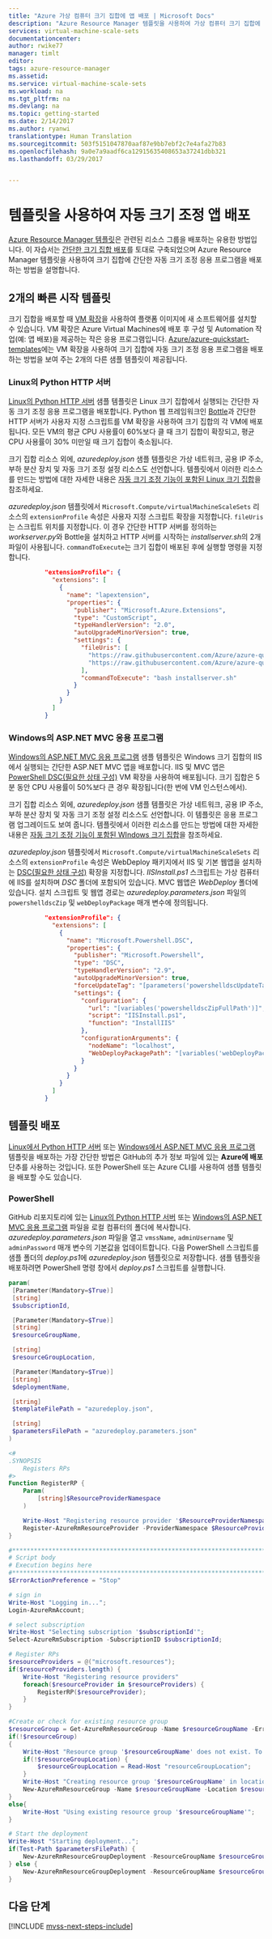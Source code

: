 ```yaml
---
title: "Azure 가상 컴퓨터 크기 집합에 앱 배포 | Microsoft Docs"
description: "Azure Resource Manager 템플릿을 사용하여 가상 컴퓨터 크기 집합에 간단한 자동 크기 조정 응용 프로그램을 배포하는 방법을 알아봅니다."
services: virtual-machine-scale-sets
documentationcenter: 
author: rwike77
manager: timlt
editor: 
tags: azure-resource-manager
ms.assetid: 
ms.service: virtual-machine-scale-sets
ms.workload: na
ms.tgt_pltfrm: na
ms.devlang: na
ms.topic: getting-started
ms.date: 2/14/2017
ms.author: ryanwi
translationtype: Human Translation
ms.sourcegitcommit: 503f5151047870aaf87e9bb7ebf2c7e4afa27b83
ms.openlocfilehash: 9a0e7a9aadf6ca12915635408653a37241dbb321
ms.lasthandoff: 03/29/2017


---
```


# <a name="deploy-an-autoscaling-app-using-a-template"></a>템플릿을 사용하여 자동 크기 조정 앱 배포

[Azure Resource Manager 템플릿](https://docs.microsoft.com/azure/azure-resource-manager/resource-group-overview#template-deployment)은 관련된 리소스 그룹을 배포하는 유용한 방법입니다. 이 자습서는 [간단한 크기 집합 배포](virtual-machine-scale-sets-mvss-start.md)를 토대로 구축되었으며 Azure Resource Manager 템플릿을 사용하여 크기 집합에 간단한 자동 크기 조정 응용 프로그램을 배포하는 방법을 설명합니다.

## <a name="two-quickstart-templates"></a>2개의 빠른 시작 템플릿
크기 집합을 배포할 때 [VM 확장](../virtual-machines/virtual-machines-windows-extensions-features.md)을 사용하여 플랫폼 이미지에 새 소프트웨어를 설치할 수 있습니다. VM 확장은 Azure Virtual Machines에 배포 후 구성 및 Automation 작업(예: 앱 배포)을 제공하는 작은 응용 프로그램입니다. [Azure/azure-quickstart-templates](https://github.com/Azure/azure-quickstart-templates)에는 VM 확장을 사용하여 크기 집합에 자동 크기 조정 응용 프로그램을 배포하는 방법을 보여 주는 2개의 다른 샘플 템플릿이 제공됩니다.

### <a name="python-http-server-on-linux"></a>Linux의 Python HTTP 서버
[Linux의 Python HTTP 서버](https://github.com/Azure/azure-quickstart-templates/tree/master/201-vmss-bottle-autoscale) 샘플 템플릿은 Linux 크기 집합에서 실행되는 간단한 자동 크기 조정 응용 프로그램을 배포합니다.  Python 웹 프레임워크인 [Bottle](http://bottlepy.org/docs/dev/)과 간단한 HTTP 서버가 사용자 지정 스크립트를 VM 확장을 사용하여 크기 집합의 각 VM에 배포됩니다. 모든 VM의 평균 CPU 사용률이 60%보다 클 때 크기 집합이 확장되고, 평균 CPU 사용률이 30% 미만일 때 크기 집합이 축소됩니다.

크기 집합 리소스 외에, *azuredeploy.json* 샘플 템플릿은 가상 네트워크, 공용 IP 주소, 부하 분산 장치 및 자동 크기 조정 설정 리소스도 선언합니다.  템플릿에서 이러한 리소스를 만드는 방법에 대한 자세한 내용은 [자동 크기 조정 기능이 포함된 Linux 크기 집합](virtual-machine-scale-sets-linux-autoscale.md)을 참조하세요.

*azuredeploy.json* 템플릿에서 `Microsoft.Compute/virtualMachineScaleSets` 리소스의 `extensionProfile` 속성은 사용자 지정 스크립트 확장을 지정합니다. `fileUris`는 스크립트 위치를 지정합니다. 이 경우 간단한 HTTP 서버를 정의하는 *workserver.py*와 Bottle을 설치하고 HTTP 서버를 시작하는 *installserver.sh*의 2개 파일이 사용됩니다. `commandToExecute`는 크기 집합이 배포된 후에 실행할 명령을 지정합니다.

```json
          "extensionProfile": {
            "extensions": [
              {
                "name": "lapextension",
                "properties": {
                  "publisher": "Microsoft.Azure.Extensions",
                  "type": "CustomScript",
                  "typeHandlerVersion": "2.0",
                  "autoUpgradeMinorVersion": true,
                  "settings": {
                    "fileUris": [
                      "https://raw.githubusercontent.com/Azure/azure-quickstart-templates/master/201-vmss-bottle-autoscale/installserver.sh",
                      "https://raw.githubusercontent.com/Azure/azure-quickstart-templates/master/201-vmss-bottle-autoscale/workserver.py"
                    ],
                    "commandToExecute": "bash installserver.sh"
                  }
                }
              }
            ]
          }
```

### <a name="aspnet-mvc-application-on-windows"></a>Windows의 ASP.NET MVC 응용 프로그램
[Windows의 ASP.NET MVC 응용 프로그램](https://github.com/Azure/azure-quickstart-templates/tree/master/201-vmss-windows-webapp-dsc-autoscale) 샘플 템플릿은 Windows 크기 집합의 IIS에서 실행되는 간단한 ASP.NET MVC 앱을 배포합니다.  IIS 및 MVC 앱은 [PowerShell DSC(필요한 상태 구성)](virtual-machine-scale-sets-dsc.md) VM 확장을 사용하여 배포됩니다.  크기 집합은 5분 동안 CPU 사용률이 50%보다 큰 경우 확장됩니다(한 번에 VM 인스턴스에서). 

크기 집합 리소스 외에, *azuredeploy.json* 샘플 템플릿은 가상 네트워크, 공용 IP 주소, 부하 분산 장치 및 자동 크기 조정 설정 리소스도 선언합니다. 이 템플릿은 응용 프로그램 업그레이드도 보여 줍니다.  템플릿에서 이러한 리소스를 만드는 방법에 대한 자세한 내용은 [자동 크기 조정 기능이 포함된 WIndows 크기 집합](virtual-machine-scale-sets-windows-autoscale.md)을 참조하세요.

*azuredeploy.json* 템플릿에서 `Microsoft.Compute/virtualMachineScaleSets` 리소스의 `extensionProfile` 속성은 WebDeploy 패키지에서 IIS 및 기본 웹앱을 설치하는 [DSC(필요한 상태 구성)](virtual-machine-scale-sets-dsc.md) 확장을 지정합니다.  *IISInstall.ps1* 스크립트는 가상 컴퓨터에 IIS를 설치하며 *DSC* 폴더에 포함되어 있습니다.  MVC 웹앱은 *WebDeploy* 폴더에 있습니다.  설치 스크립트 및 웹앱 경로는 *azuredeploy.parameters.json* 파일의 `powershelldscZip` 및 `webDeployPackage` 매개 변수에 정의됩니다. 

```json
          "extensionProfile": {
            "extensions": [
              {
                "name": "Microsoft.Powershell.DSC",
                "properties": {
                  "publisher": "Microsoft.Powershell",
                  "type": "DSC",
                  "typeHandlerVersion": "2.9",
                  "autoUpgradeMinorVersion": true,
                  "forceUpdateTag": "[parameters('powershelldscUpdateTagVersion')]",
                  "settings": {
                    "configuration": {
                      "url": "[variables('powershelldscZipFullPath')]",
                      "script": "IISInstall.ps1",
                      "function": "InstallIIS"
                    },
                    "configurationArguments": {
                      "nodeName": "localhost",
                      "WebDeployPackagePath": "[variables('webDeployPackageFullPath')]"
                    }
                  }
                }
              }
            ]
          }
```

## <a name="deploy-the-template"></a>템플릿 배포
[Linux에서 Python HTTP 서버](https://github.com/Azure/azure-quickstart-templates/tree/master/201-vmss-bottle-autoscale) 또는 [Windows에서 ASP.NET MVC 응용 프로그램](https://github.com/Azure/azure-quickstart-templates/tree/master/201-vmss-windows-webapp-dsc-autoscale) 템플릿을 배포하는 가장 간단한 방법은 GitHub의 추가 정보 파일에 있는 **Azure에 배포** 단추를 사용하는 것입니다.  또한 PowerShell 또는 Azure CLI를 사용하여 샘플 템플릿을 배포할 수도 있습니다.

### <a name="powershell"></a>PowerShell
GitHub 리포지토리에 있는 [Linux의 Python HTTP 서버](https://github.com/Azure/azure-quickstart-templates/tree/master/201-vmss-bottle-autoscale) 또는 [Windows의 ASP.NET MVC 응용 프로그램](https://github.com/Azure/azure-quickstart-templates/tree/master/201-vmss-windows-webapp-dsc-autoscale) 파일을 로컬 컴퓨터의 폴더에 복사합니다.  *azuredeploy.parameters.json* 파일을 열고 `vmssName`, `adminUsername` 및 `adminPassword` 매개 변수의 기본값을 업데이트합니다. 다음 PowerShell 스크립트를 샘플 폴더의 *deploy.ps1*에 *azuredeploy.json* 템플릿으로 저장합니다. 샘플 템플릿을 배포하려면 PowerShell 명령 창에서 *deploy.ps1* 스크립트를 실행합니다.

```powershell
param(
 [Parameter(Mandatory=$True)]
 [string]
 $subscriptionId,

 [Parameter(Mandatory=$True)]
 [string]
 $resourceGroupName,

 [string]
 $resourceGroupLocation,

 [Parameter(Mandatory=$True)]
 [string]
 $deploymentName,

 [string]
 $templateFilePath = "azuredeploy.json",

 [string]
 $parametersFilePath = "azuredeploy.parameters.json"
)

<#
.SYNOPSIS
    Registers RPs
#>
Function RegisterRP {
    Param(
        [string]$ResourceProviderNamespace
    )

    Write-Host "Registering resource provider '$ResourceProviderNamespace'";
    Register-AzureRmResourceProvider -ProviderNamespace $ResourceProviderNamespace;
}

#******************************************************************************
# Script body
# Execution begins here
#******************************************************************************
$ErrorActionPreference = "Stop"

# sign in
Write-Host "Logging in...";
Login-AzureRmAccount;

# select subscription
Write-Host "Selecting subscription '$subscriptionId'";
Select-AzureRmSubscription -SubscriptionID $subscriptionId;

# Register RPs
$resourceProviders = @("microsoft.resources");
if($resourceProviders.length) {
    Write-Host "Registering resource providers"
    foreach($resourceProvider in $resourceProviders) {
        RegisterRP($resourceProvider);
    }
}

#Create or check for existing resource group
$resourceGroup = Get-AzureRmResourceGroup -Name $resourceGroupName -ErrorAction SilentlyContinue
if(!$resourceGroup)
{
    Write-Host "Resource group '$resourceGroupName' does not exist. To create a new resource group, please enter a location.";
    if(!$resourceGroupLocation) {
        $resourceGroupLocation = Read-Host "resourceGroupLocation";
    }
    Write-Host "Creating resource group '$resourceGroupName' in location '$resourceGroupLocation'";
    New-AzureRmResourceGroup -Name $resourceGroupName -Location $resourceGroupLocation
}
else{
    Write-Host "Using existing resource group '$resourceGroupName'";
}

# Start the deployment
Write-Host "Starting deployment...";
if(Test-Path $parametersFilePath) {
    New-AzureRmResourceGroupDeployment -ResourceGroupName $resourceGroupName -TemplateFile $templateFilePath -TemplateParameterFile $parametersFilePath;
} else {
    New-AzureRmResourceGroupDeployment -ResourceGroupName $resourceGroupName -TemplateFile $templateFilePath;
}
```

## <a name="next-steps"></a>다음 단계

[!INCLUDE [mvss-next-steps-include](../../includes/mvss-next-steps.md)]
